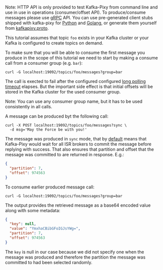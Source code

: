 Note: HTTP API is only provided to test Kafka-Pixy from command line and use
      in use in operations (consumer/offset API). To produce/consume messages
      please use [gRPC](http://www.grpc.io/docs/) API. You can use pre-generated
      client stubs shipped with kafka-pixy for [Python](gen/python) and
      [Golang](gen/golang), or generate them yourself from [kafkapixy.proto](kafkapixy.proto).

This tutorial assumes that topic `foo` exists in your Kafka cluster or your
Kafka is configured to create topics on demand.

To make sure that you will be able to consume the first message you produce in
the scope of this tutorial we need to start by making a consume call from a
consumer group (e.g. `bar`): 

```
curl -G localhost:19092/topics/foo/messages?group=bar
```

The call is exected to fail after the configured configured
[long polling timeout](https://github.com/mailgun/kafka-pixy/blob/master/default.yaml#L109)
elapses. But the important side effect is that initial offsets will be stored
in the Kafka cluster for the used consumer group.

Note: You can use any consumer group name, but it has to be used consistently
      in all calls.

A message can be produced byt the following call:

```
curl -X POST localhost:19092/topics/foo/messages?sync \
  -d msg='May the Force be with you!'
```

The message was produced in `sync` mode, that by [default](https://github.com/mailgun/kafka-pixy/blob/master/default.yaml#L70-L78)
means that Kafka-Pixy would wait for all ISR brokers to commit the message
before replying with success. That also ensures that partition and offset
that the message was committed to are returned in response. E.g.:

```json
{
  "partition": 7,
  "offset": 974563
}
```

To consume earlier produced message call:

```
curl -G localhost:19092/topics/foo/messages?group=bar
```

The output provides the retrieved message as a base64 encoded value along with
some metadata:

```json
{
  "key": null,
  "value": "YmxhaCBibGFoIGJsYWg=",
  "partition": 7,
  "offset": 974563
}
```

The `key` is null in our case because we did not specify one when the message
was produced and therefore the partition the message was committed to had been
selected randomly.
